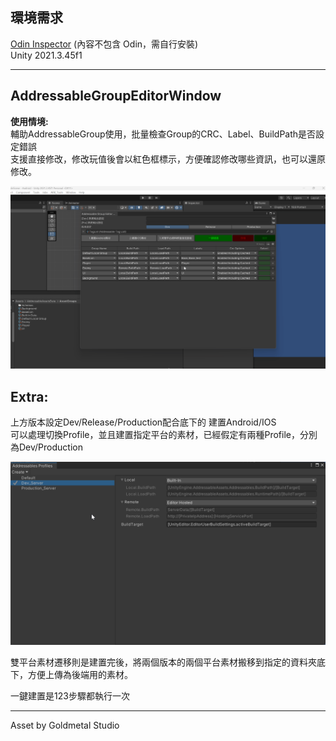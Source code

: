 ## 環境需求

[Odin Inspector](https://assetstore.unity.com/packages/tools/utilities/odin-inspector-and-serializer-89041)  (內容不包含 Odin，需自行安裝)  
Unity 2021.3.45f1  

---

## AddressableGroupEditorWindow

**使用情境:**  
輔助AddressableGroup使用，批量檢查Group的CRC、Label、BuildPath是否設定錯誤  
支援直接修改，修改玩值後會以紅色框標示，方便確認修改哪些資訊，也可以還原修改。

![](gif/AddressableGroupEditorWindow.gif)

## Extra:  

上方版本設定Dev/Release/Production配合底下的 建置Android/IOS  
可以處理切換Profile，並且建置指定平台的素材，已經假定有兩種Profile，分別為Dev/Production

![](gif/profile.png)

雙平台素材遷移則是建置完後，將兩個版本的兩個平台素材搬移到指定的資料夾底下，方便上傳為後端用的素材。  

一鍵建置是123步驟都執行一次

---

Asset by Goldmetal Studio



